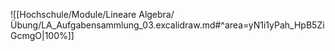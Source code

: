 ![[Hochschule/Module/Lineare Algebra/Übung/LA_Aufgabensammlung_03.excalidraw.md#^area=yN1i1yPah_HpB5ZiGcmgO|100%]]
